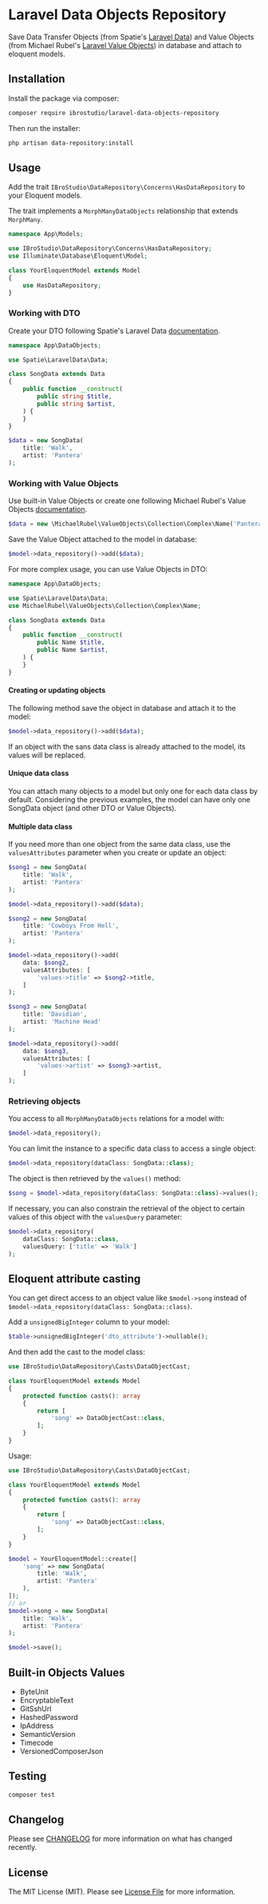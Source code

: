 # Laravel Data Objects Repository

Save Data Transfer Objects (from Spatie's [Laravel Data](https://github.com/spatie/laravel-data)) and Value Objects (from Michael Rubel's [Laravel Value Objects](https://github.com/michael-rubel/laravel-value-objects)) in database and attach to eloquent models.

## Installation

Install the package via composer:

```bash
composer require ibrostudio/laravel-data-objects-repository
```

Then run the installer:

```bash
php artisan data-repository:install
```

## Usage

Add the trait `IBroStudio\DataRepository\Concerns\HasDataRepository` to your Eloquent models.

The trait implements a `MorphManyDataObjects` relationship that extends `MorphMany`.

```php
namespace App\Models;

use IBroStudio\DataRepository\Concerns\HasDataRepository;
use Illuminate\Database\Eloquent\Model;

class YourEloquentModel extends Model
{
    use HasDataRepository;
}
```

### Working with DTO

Create your DTO following Spatie's Laravel Data [documentation](https://spatie.be/docs/laravel-data/v4/as-a-data-transfer-object/creating-a-data-object).

```php
namespace App\DataObjects;

use Spatie\LaravelData\Data;

class SongData extends Data
{
    public function __construct(
        public string $title,
        public string $artist,
    ) {
    }
}
```

```php
$data = new SongData(
    title: 'Walk', 
    artist: 'Pantera'
);
```


### Working with Value Objects

Use built-in Value Objects or create one following Michael Rubel's Value Objects [documentation](https://github.com/michael-rubel/laravel-value-objects).

```php
$data = new \MichaelRubel\ValueObjects\Collection\Complex\Name('Pantera');
```

Save the Value Object attached to the model in database:
```php
$model->data_repository()->add($data);
```

For more complex usage, you can use Value Objects in DTO:

```php
namespace App\DataObjects;

use Spatie\LaravelData\Data;
use MichaelRubel\ValueObjects\Collection\Complex\Name;

class SongData extends Data
{
    public function __construct(
        public Name $title,
        public Name $artist,
    ) {
    }
}
```

#### Creating or updating objects

The following method save the object in database and attach it to the model:
```php
$model->data_repository()->add($data);
```
If an object with the sans data class is already attached to the model, its values will be replaced.

#### Unique data class
You can attach many objects to a model but only one for each data class by default.
Considering the previous examples, the model can have only one SongData object (and other DTO or Value Objects).


#### Multiple data class
If you need more than one object from the same data class, use the `valuesAttributes` parameter when you create or update an object:
```php
$song1 = new SongData(
    title: 'Walk', 
    artist: 'Pantera'
);

$model->data_repository()->add($data);

$song2 = new SongData(
    title: 'Cowboys From Hell', 
    artist: 'Pantera'
);

$model->data_repository()->add(
    data: $song2,
    valuesAttributes: [
        'values->title' => $song2->title,
    ]
);

$song3 = new SongData(
    title: 'Davidian', 
    artist: 'Machine Head'
);

$model->data_repository()->add(
    data: $song3,
    valuesAttributes: [
        'values->artist' => $song3->artist,
    ]
);
```

### Retrieving objects

You access to all `MorphManyDataObjects` relations for a model with:
```php
$model->data_repository();
```

You can limit the instance to a specific data class to access a single object:
```php
$model->data_repository(dataClass: SongData::class);
```

The object is then retrieved by the `values()` method:
```php
$song = $model->data_repository(dataClass: SongData::class)->values();
```

If necessary, you can also constrain the retrieval of the object to certain values of this object with the `valuesQuery` parameter:
```php
$model->data_repository(
    dataClass: SongData::class,
    valuesQuery: ['title' => 'Walk']
);
```

## Eloquent attribute casting

You can get direct access to an object value like `$model->song` instead of `$model->data_repository(dataClass: SongData::class)`.

Add a `unsignedBigInteger` column to your model:
```php
$table->unsignedBigInteger('dto_attribute')->nullable();
```

And then add the cast to the model class:
```php
use IBroStudio\DataRepository\Casts\DataObjectCast;

class YourEloquentModel extends Model
{
    protected function casts(): array
    {
        return [
            'song' => DataObjectCast::class,
        ];
    }
}
```

Usage:
```php
use IBroStudio\DataRepository\Casts\DataObjectCast;

class YourEloquentModel extends Model
{
    protected function casts(): array
    {
        return [
            'song' => DataObjectCast::class,
        ];
    }
}

$model = YourEloquentModel::create([
    'song' => new SongData(
        title: 'Walk', 
        artist: 'Pantera'
    ),
]);
// or
$model->song = new SongData(
    title: 'Walk', 
    artist: 'Pantera'
);

$model->save();
```

## Built-in Objects Values
- ByteUnit
- EncryptableText
- GitSshUrl
- HashedPassword
- IpAddress
- SemanticVersion
- Timecode
- VersionedComposerJson

## Testing

```bash
composer test
```

## Changelog

Please see [CHANGELOG](CHANGELOG.md) for more information on what has changed recently.

## License

The MIT License (MIT). Please see [License File](LICENSE.md) for more information.
